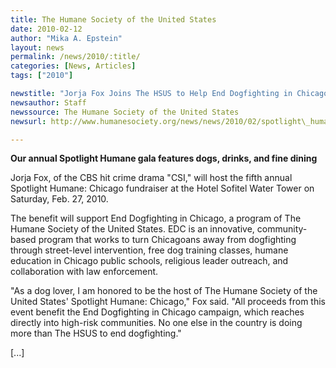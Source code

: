 ```yaml
---
title: The Humane Society of the United States
date: 2010-02-12
author: "Mika A. Epstein"
layout: news
permalink: /news/2010/:title/
categories: [News, Articles]
tags: ["2010"]

newstitle: "Jorja Fox Joins The HSUS to Help End Dogfighting in Chicago  "
newsauthor: Staff  
newssource: The Humane Society of the United States  
newsurl: http://www.humanesociety.org/news/news/2010/02/spotlight\_humane\_chicago_021210.html  

---
```


**Our annual Spotlight Humane gala features dogs, drinks, and fine dining**

Jorja Fox, of the CBS hit crime drama "CSI," will host the fifth annual Spotlight Humane: Chicago fundraiser at the Hotel Sofitel Water Tower on Saturday, Feb. 27, 2010.

The benefit will support End Dogfighting in Chicago, a program of The Humane Society of the United States. EDC is an innovative, community-based program that works to turn Chicagoans away from dogfighting through street-level intervention, free dog training classes, humane education in Chicago public schools, religious leader outreach, and collaboration with law enforcement.

"As a dog lover, I am honored to be the host of The Humane Society of the United States' Spotlight Humane: Chicago," Fox said. "All proceeds from this event benefit the End Dogfighting in Chicago campaign, which reaches directly into high-risk communities. No one else in the country is doing more than The HSUS to end dogfighting."

[...]  

